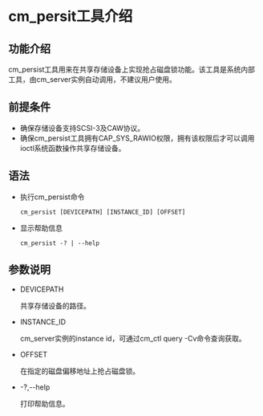 # cm\_persit工具介绍<a name="ZH-CN_TOPIC_0000001322542352"></a>

## 功能介绍<a name="section125419154813"></a>

cm\_persist工具用来在共享存储设备上实现抢占磁盘锁功能。该工具是系统内部工具，由cm\_server实例自动调用，不建议用户使用。

## 前提条件<a name="section14602518109"></a>

-   确保存储设备支持SCSI-3及CAW协议。
-   确保cm\_persist工具拥有CAP\_SYS\_RAWIO权限，拥有该权限后才可以调用ioctl系统函数操作共享存储设备。

## 语法<a name="section554725769"></a>

-   执行cm\_persist命令

    ```
    cm_persist [DEVICEPATH] [INSTANCE_ID] [OFFSET]
    ```

-   显示帮助信息

    ```
    cm_persist -? | --help
    ```


## 参数说明<a name="section187851955142614"></a>

-   DEVICEPATH

    共享存储设备的路径。

-   INSTANCE\_ID

    cm\_server实例的instance id，可通过cm\_ctl query -Cv命令查询获取。

-   OFFSET

    在指定的磁盘偏移地址上抢占磁盘锁。

-   -?,--help

    打印帮助信息。


